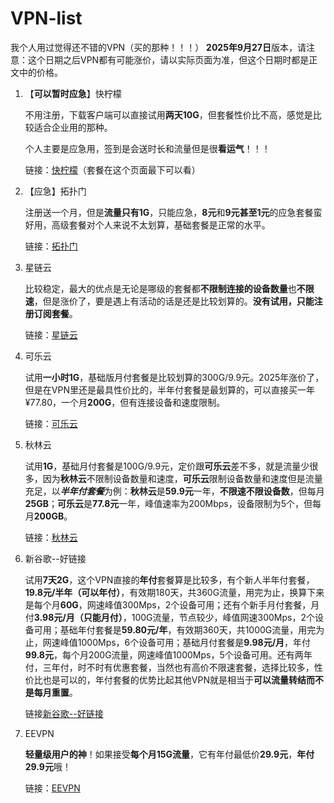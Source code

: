# VPN-list
我个人用过觉得还不错的VPN（买的那种！！！）
**2025年9月27日**版本，请注意：这个日期之后VPN都有可能涨价，请以实际页面为准，但这个日期时都是正文中的价格。
1. 【**可以暂时应急**】快柠檬
    
    不用注册，下载客户端可以直接试用**两天10G**，但套餐性价比不高，感觉是比较适合企业用的那种。
    
    个人主要是应急用，签到是会送时长和流量但是很**看运气**！！！
    
    链接：[快柠檬](https://nmapi.site/s/and109/qfijrnr)（套餐在这个页面最下可以看）
    
2. 【应急】拓扑门
    
    注册送一个月，但是**流量只有1G**，只能应急，**8元**和**9元甚至1元**的应急套餐蛮好用，高级套餐对个人来说不太划算，基础套餐是正常的水平。
    
    链接：[拓扑门](https://topman8848.com/auth/register?code=fJGi)
    
3. 星链云
    
    比较稳定，最大的优点是无论是哪级的套餐都**不限制连接的设备数量**也**不限速**，但是涨价了，要是遇上有活动的话是还是比较划算的。**没有试用，只能注册订阅套餐**。
    
    链接：[星链云](https://www.starlinkcloud.club/#/register?code=wcyyI4LE)
    
4. 可乐云
    
    试用**一小时1G**，基础版月付套餐是比较划算的300G/9.9元。2025年涨价了，但是在VPN里还是最具性价比的，半年付套餐是最划算的，可以直接买一年¥77.80，一个月**200G**，但有连接设备和速度限制。
    
    链接：[可乐云](https://cokecloud.cyou/#/register?code=r61kHsaE)

5. 秋林云

   试用**1G**，基础月付套餐是100G/9.9元，定价跟**可乐云**差不多，就是流量少很多，因为**秋林云**不限制设备数量和速度，**可乐云**限制设备数量和速度但是流量充足，以***半年付套餐***为例：**秋林云**是**59.9元**一年，**不限速不限设备数**，但每月**25GB**；**可乐云**是**77.8元**一年，峰值速率为200Mbps，设备限制为5个，但每月**200GB**。
       
   链接：[秋林云](https://www.qiulinyun.online/register?code=bSQvfhIe)    

6. 新谷歌--好链接

   试用**7天2G**，这个VPN直接的**年付**套餐算是比较多，有个新人半年付套餐，**19.8元/半年（可以年付）**，有效期180天，共360G流量，用完为止，换算下来是每个月**60G**，网速峰值300Mps，2个设备可用；还有个新手月付套餐，月付**3.98元/月（只能月付）**，100G流量，节点较少，峰值网速300Mps，2个设备可用；基础年付套餐是**59.80元/年**，有效期360天，共1000G流量，用完为止，网速峰值1000Mps，6个设备可用；基础月付套餐是**9.98元/月**，年付**99.8元**，每个月200G流量，网速峰值1000Mps，5个设备可用。还有两年付，三年付，时不时有优惠套餐，当然也有高价不限速套餐，选择比较多，性价比也是可以的，年付套餐的优势比起其他VPN就是相当于**可以流量转结而不是每月重置**。

   链接[新谷歌--好链接](https://pumpkin369.cc/#/register?code=M7K1D6KB)
   
7. EEVPN
    
    **轻量级用户的神**！如果接受**每个月15G流量**，它有年付最低价**29.9元**，**年付29.9元**哦！
    
    链接：[EEVPN](http://www.geteevpn.com/#/register?code=Lshm2ta4)
